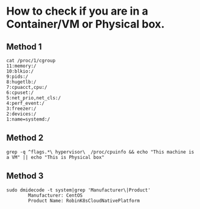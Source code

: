 # How to check if you are in a Container/VM or Physical box.

## Method 1

```
cat /proc/1/cgroup
11:memory:/
10:blkio:/
9:pids:/
8:hugetlb:/
7:cpuacct,cpu:/
6:cpuset:/
5:net_prio,net_cls:/
4:perf_event:/
3:freezer:/
2:devices:/
1:name=systemd:/
```
##  Method 2

```
grep -q ^flags.*\ hypervisor\  /proc/cpuinfo && echo "This machine is a VM" || echo "This is Physical box"
```

## Method 3

```
sudo dmidecode -t system|grep 'Manufacturer\|Product'
        Manufacturer: CentOS
        Product Name: RobinK8sCloudNativePlatform
```

